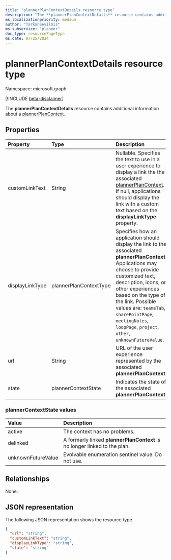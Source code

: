 ```yaml
---
title: "plannerPlanContextDetails resource type"
description: "The **plannerPlanContextDetails** resource contains additional information about a plannerPlanContext."
ms.localizationpriority: medium
author: "TarkanSevilmis"
ms.subservice: "planner"
doc_type: resourcePageType
ms.date: 07/25/2024
---
```


# plannerPlanContextDetails resource type

Namespace: microsoft.graph

[!INCLUDE [beta-disclaimer](../../includes/beta-disclaimer.md)]

The **plannerPlanContextDetails** resource contains additional information about a [plannerPlanContext](plannerplancontext.md).

## Properties
| Property	   | Type	|Description|
|:---------------|:--------|:----------|
|customLinkText|String|Nullable. Specifies the text to use in a user experience to display a link the the associated [plannerPlanContext](plannerplancontext.md). If null, applications should display the link with a custom text based on the **displayLinkType** property.|
|displayLinkType|plannerPlanContextType|Specifies how an application should display the link to the associated **plannerPlanContext**. Applications may choose to provide customized text, description, icons, or other experiences based on the type of the link. Possible values are: `teamsTab`, `sharePointPage`, `meetingNotes`, `loopPage`, `project`, `other`, `unknownFutureValue`.|
|url|String|URL of the user experience represented by the associated **plannerPlanContext**. |
|state|plannerContextState| Indicates the state of the associated **plannerPlanContext**. |

### plannerContextState values

|Value              |Description|
|:------------------|:----------------------------------------------------------------------|
|active             | The context has no problems.                                          |
|delinked           | A formerly linked **plannerPlanContext** is no longer linked to the plan. |
|unknownFutureValue | Evolvable enumeration sentinel value. Do not use.                     |

## Relationships

None.

## JSON representation

The following JSON representation shows the resource type.

<!-- {
  "blockType": "resource",
  "@odata.type": "microsoft.graph.plannerPlanContextDetails"
}-->

```json
{
  "url": "string",
  "customLinkText": "string",
  "displayLinkType": "string",
  "state": "string"
}

```

<!-- uuid: 8fcb5dbc-d5aa-4681-8e31-b001d5168d79
2015-10-25 14:57:30 UTC -->
<!--
{
  "type": "#page.annotation",
  "description": "plannerPlanContextDetails resource",
  "keywords": "",
  "section": "documentation",
  "tocPath": "",
  "suppressions": []
}
-->


